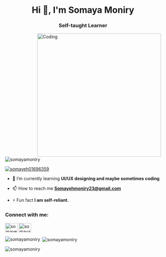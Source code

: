 
<h1 align="center">Hi 👋, I'm Somaya Moniry</h1>
<h3 align="center">Self-taught Learner</h3>

<img align="right" alt="Coding" width="400" src="https://global-uploads.webflow.com/5e3ce2ec7f6e53c045fe7cfa/603dd9b0c622e2a6b02b483d_idea-1.png">

<p align="left"> <img src="https://komarev.com/ghpvc/?username=somayamoniry&label=Profile%20views&color=0e75b6&style=flat" alt="somayamoniry" /> </p>

<p align="left"> <a href="https://twitter.com/somayeh01696359" target="blank"><img src="https://img.shields.io/twitter/follow/somayeh01696359?logo=twitter&style=for-the-badge" alt="somayeh01696359" /></a> </p>

- 🌱 I’m currently learning **UI/UX designing and maybe sometimes coding**

- 📫 How to reach me **Somayehmoniry23@gmail.com**

- ⚡ Fun fact **I am self-reliant.**

<h3 align="left">Connect with me:</h3>
<p align="left">
<a href="https://twitter.com/somayeh01696359" target="blank"><img align="center" src="https://raw.githubusercontent.com/rahuldkjain/github-profile-readme-generator/master/src/images/icons/Social/twitter.svg" alt="somayeh01696359" height="30" width="40" /></a>
<a href="https://linkedin.com/in/somaya moniry" target="blank"><img align="center" src="https://raw.githubusercontent.com/rahuldkjain/github-profile-readme-generator/master/src/images/icons/Social/linked-in-alt.svg" alt="somaya moniry" height="30" width="40" /></a>
</p>

<p><img align="left" src="https://github-readme-stats.vercel.app/api/top-langs?username=somayamoniry&show_icons=true&locale=en&layout=compact" alt="somayamoniry" /></p>

<p>&nbsp;<img align="center" src="https://github-readme-stats.vercel.app/api?username=somayamoniry&show_icons=true&locale=en" alt="somayamoniry" /></p>

<p><img align="center" src="https://github-readme-streak-stats.herokuapp.com/?user=somayamoniry&" alt="somayamoniry" /></p>
